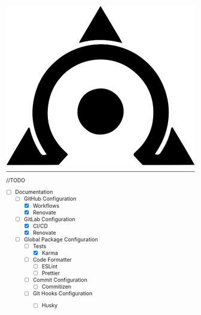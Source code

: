 <p align="center">
    <img src="./assets/img/omega.svg" alt="hellstack.dev logo">
</p>

---

//TODO

- [ ] Documentation
    - [ ] GitHub Configuration
        - [x] Workflows
        - [x] Renovate             
    - [ ] GitLab Configuration
        - [x] CI/CD
        - [x] Renovate
    - [ ] Global Package Configuration
        - [ ] Tests
            - [x] Karma
        - [ ] Code Formatter
            - [ ] ESLint
            - [ ] Prettier
        - [ ] Commit Configuration
            - [ ] Commitizen
        - [ ] Git Hooks Configuration
            - [ ] Husky

